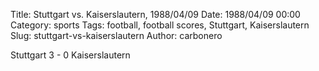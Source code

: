 Title: Stuttgart vs. Kaiserslautern, 1988/04/09
Date: 1988/04/09 00:00
Category: sports
Tags: football, football scores, Stuttgart, Kaiserslautern
Slug: stuttgart-vs-kaiserslautern
Author: carbonero


Stuttgart 3 - 0 Kaiserslautern
